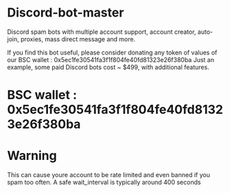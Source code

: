 # Discord-bot-master
Discord spam bots with multiple account support, account creator, auto-join, proxies, mass direct message and more. 

If you find this bot useful, please consider donating any token of values of our 
BSC wallet : 0x5ec1fe30541fa3f1f804fe40fd81323e26f380ba 
Just an example, some paid Discord bots cost ~ $499, with additional features.

# BSC wallet : 0x5ec1fe30541fa3f1f804fe40fd81323e26f380ba

# Warning
This can cause youre account to be rate limited and even banned if you spam too often. A safe wait_interval is typically around 400 seconds 
